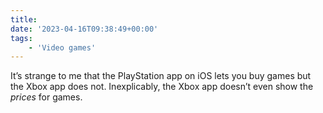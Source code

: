 ```yaml
---
title:
date: '2023-04-16T09:38:49+00:00'
tags:
    - 'Video games'
---
```


It’s strange to me that the PlayStation app on iOS lets you buy games but the Xbox app does not. Inexplicably, the Xbox app doesn’t even show the *prices* for games.